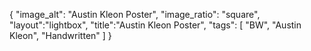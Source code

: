 {
"image_alt": "Austin Kleon Poster",
"image_ratio": "square",
"layout":"lightbox",
"title":"Austin Kleon Poster",
 "tags": [
  "BW",
  "Austin Kleon",
  "Handwritten"
 ]
}